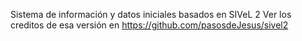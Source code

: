 
Sistema de información y datos iniciales basados en SIVeL 2
Ver los creditos de esa versión en 
	https://github.com/pasosdeJesus/sivel2
